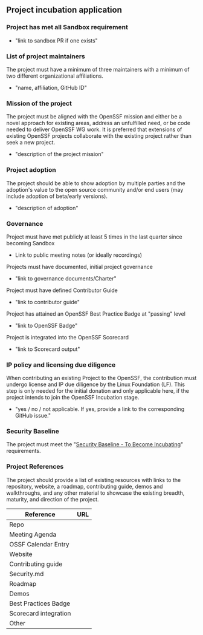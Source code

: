 ## Project incubation application

### Project has met all Sandbox requirement
  * "link to sandbox PR if one exists"
    
### List of project maintainers
The project must have a minimum of three maintainers with a minimum of two different organizational affiliations.
  * "name, affiliation, GitHub ID"

### Mission of the project
The project must be aligned with the OpenSSF mission and either be a novel approach for existing areas, address an unfulfilled need, or be code needed to deliver OpenSSF WG work. It is preferred that extensions of existing OpenSSF projects collaborate with the existing project rather than seek a new project.
  * "description of the project mission"

### Project adoption
The project should be able to show adoption by multiple parties and the adoption's value to the open source community and/or end users (may include adoption of beta/early versions).
  * "description of adoption"

### Governance
Project must have met publicly at least 5 times in the last quarter since becoming Sandbox
  * Link to public meeting notes (or ideally recordings)

Projects must have documented, initial project governance
  * "link to governance documents/Charter"

Project must have defined Contributor Guide
  * "link to contributor guide"

Project has attained an OpenSSF Best Practice Badge at "passing" level
  * "link to OpenSSF Badge"

Project is integrated into the OpenSSF Scorecard
  * "link to Scorecard output"

### IP policy and licensing due diligence
When contributing an existing Project to the OpenSSF, the contribution must undergo license and IP due diligence by the Linux Foundation (LF). This step is only needed for the initial donation and only applicable here, if the project intends to join the OpenSSF Incubation stage.
  * "yes / no / not applicable. If yes, provide a link to the corresponding GitHub issue."

### Security Baseline

The project must meet the "[Security Baseline - To Become Incubating](https://github.com/ossf/tac/blob/308c777124a05f1903301400653f1a7a944bd7be/process/security_baseline.md#baseline---to-become-incubating)" requirements.

### Project References
The project should provide a list of existing resources with links to the repository, website, a roadmap, contributing guide, demos and walkthroughs, and any other material to showcase the existing breadth, maturity, and direction of the project.

 Reference           | URL |
|---------------------|-----|
| Repo                  |     |
| Meeting Agenda        |     |
| OSSF Calendar Entry   |     |
| Website               |     |
| Contributing guide    |     |
| Security.md           |     |
| Roadmap               |     |
| Demos                 |     |
| Best Practices Badge  |     |
| Scorecard integration |     |
| Other                 |     |
